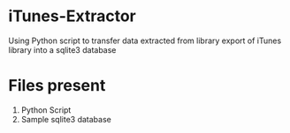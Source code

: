 # iTunes-Extractor
Using Python script to transfer data extracted from library export of iTunes library into a sqlite3 database
# Files present
1. Python Script
2. Sample sqlite3 database
